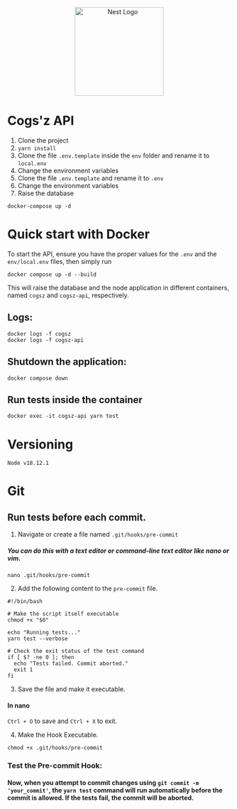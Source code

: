 <p align="center">
  <a href="http://nestjs.com/" target="blank"><img src="https://nestjs.com/img/logo-small.svg" width="200" alt="Nest Logo" /></a>
</p>


# Cogs'z API

1. Clone the project
2. ```yarn install```
3. Clone the file ```.env.template``` inside the ```env``` folder and rename it to ```local.env``` 
4. Change the environment variables
5. Clone the file ```.env.template``` and rename it to ```.env```
6. Change the environment variables
7. Raise the database
```
docker-compose up -d
```
# Quick start with Docker
To start the API, ensure you have the proper values for the ```.env``` and the ```env/local.env``` files, then simply run
```
docker compose up -d --build
```
This will raise the database and the node application in different containers, named ```cogsz``` and ```cogsz-api```, respectively.
## Logs:
```
docker logs -f cogsz
docker logs -f cogsz-api
```
## Shutdown the application:
```
docker compose down
```
## Run tests inside the container
```
docker exec -it cogsz-api yarn test
```
# Versioning
```
Node v18.12.1
```
# Git
## Run tests before each commit. 
1. Navigate or create a file named ```.git/hooks/pre-commit``` 
##### You can do this with a text editor or command-line text editor like nano or vim.
```
nano .git/hooks/pre-commit
```
2. Add the following content to the  ```pre-commit``` file.
```
#!/bin/bash

# Make the script itself executable
chmod +x "$0"

echo "Running tests..."
yarn test --verbose

# Check the exit status of the test command
if [ $? -ne 0 ]; then
  echo "Tests failed. Commit aborted."
  exit 1
fi
```
3. Save the file and make it executable.
#### In nano

```Ctrl + O``` to save and ```Ctrl + X``` to exit.

4. Make the Hook Executable.
```
chmod +x .git/hooks/pre-commit
```
### Test the Pre-commit Hook:
#### Now, when you attempt to commit changes using ```git commit -m 'your_commit'```, the ```yarn test``` command will run automatically before the commit is allowed. If the tests fail, the commit will be aborted.